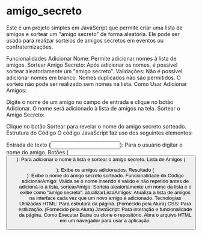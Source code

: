 # amigo_secreto

Este é um projeto simples em JavaScript que permite criar uma lista de amigos e sortear um "amigo secreto" de forma aleatória. Ele pode ser usado para realizar sorteios de amigos secretos em eventos ou confraternizações.

Funcionalidades
Adicionar Nome: Permite adicionar nomes à lista de amigos.
Sortear Amigo Secreto: Após adicionar os nomes, é possível sortear aleatoriamente um "amigo secreto".
Validações:
Não é possível adicionar nomes em branco.
Nomes duplicados não são permitidos.
O sorteio não pode ser realizado sem nomes na lista.
Como Usar
Adicionar Amigos:

Digite o nome de um amigo no campo de entrada e clique no botão Adicionar.
O nome será adicionado à lista de amigos na tela.
Sortear o Amigo Secreto:

Clique no botão Sortear para revelar o nome do amigo secreto sorteado.
Estrutura do Código
O código JavaScript faz uso dos seguintes elementos:

Entrada de texto (<input>): Para o usuário digitar o nome do amigo.
Botões (<button>): Para adicionar o nome à lista e sortear o amigo secreto.
Lista de Amigos (<ul>): Exibe os amigos adicionados.
Resultado (<div>): Exibe o nome do amigo secreto sorteado.
Funcionalidade do Código
adicionarAmigo: Valida se o nome inserido é válido e não repetido antes de adicioná-lo à lista.
sortearAmigo: Sorteia aleatoriamente um nome da lista e o exibe como "amigo secreto".
atualizarListaAmigos: Atualiza a lista de amigos na interface cada vez que um novo amigo é adicionado.
Tecnologias Utilizadas
HTML: Para estrutura da página. (Fornecido pela Alura)
CSS: Para estilização. (Fornecido pela Alura)
JavaScript: Para interação e funcionalidade da página.
Como Executar
Baixe ou clone o repositório.
Abra o arquivo HTML em um navegador para usar a aplicação.
